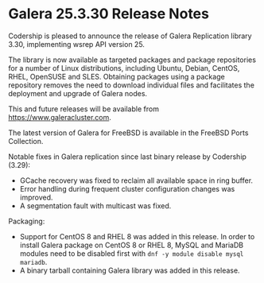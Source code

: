 # Galera 25.3.30 Release Notes

Codership is pleased to announce the release of Galera Replication library 3.30, implementing wsrep API version 25.

The library is now available as targeted packages and package repositories for a number of Linux distributions, including Ubuntu, Debian, CentOS, RHEL, OpenSUSE and SLES. Obtaining packages using a package repository removes the need to download individual files and facilitates the deployment and upgrade of Galera nodes.

This and future releases will be available from https://www.galeracluster.com.

The latest version of Galera for FreeBSD is available in the FreeBSD Ports Collection.

Notable fixes in Galera replication since last binary release by Codership (3.29):

* GCache recovery was fixed to reclaim all available space in ring buffer.
* Error handling during frequent cluster configuration changes was improved.
* A segmentation fault with multicast was fixed.

Packaging:

* Support for CentOS 8 and RHEL 8 was added in this release. In order to install Galera package on CentOS 8 or RHEL 8, MySQL and MariaDB modules need to be disabled first with `dnf -y module disable mysql mariadb`.
* A binary tarball containing Galera library was added in this release.
